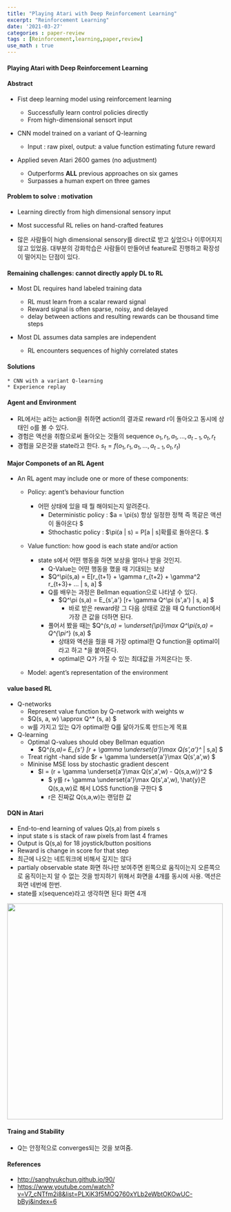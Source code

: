 ```yaml
---
title: "Playing Atari with Deep Reinforcement Learning"
excerpt: "Reinforcement Learning"
date: '2021-03-27'
categories : paper-review
tags : [Reinforcement,learning,paper,review]
use_math : true
---
```




#### Playing Atari with Deep Reinforcement Learning


#### Abstract

* Fist deep learning model using reinforcement learning
    * Successfully learn control policies directly
    * From high-dimensional sensort input

* CNN model trained on a variant of Q-learning
    * Input : raw pixel, output: a value function estimating future reward

* Applied seven Atari 2600 games (no adjustment)
    * Outperforms **ALL** previous approaches on six games
    * Surpasses a human expert on three games

#### Problem to solve : motivation

* Learning directly from high dimensional sensory input 

* Most successful RL relies on hand-crafted features

* 많은 사람들이 high dimensional sensory를 direct로 받고 싶었으나 이루어지지 않고 있었음. 대부분의 강화학습은 사람들이 만들어낸 feature로 진행하고
 확장성이 떨어지는 단점이 있다.


#### Remaining challenges: cannot directly apply DL to RL
* Most DL requires hand labeled training data
    * RL must learn from a scalar reward signal
    * Reward signal is often sparse, noisy, and delayed
    * delay between actions and resulting rewards can be thousand time steps

* Most DL assumes data samples are independent
    * RL encounters sequences of highly correlated states

#### Solutions
    * CNN with a variant Q-learning
    * Experience replay

#### Agent and Environment

* RL에서는 a라는 action을 취하면 action의 결과로 reward r이 돌아오고 동시에 상태인 o를 볼 수 있다.
* 경험은 액션을 취함으로써 돌아오는 것들의 sequence $o_1,r_1,a_1,...,a_{t-1},o_t,r_t$
* 경험을 모은것을 state라고 한다. $s_t = f(o_1,r_1,a_1, ...,a_{t-1},o_t,r_t)$

#### Major Componets of an RL Agent

* An RL agent may include one or more of these components:
    * Policy: agent’s behaviour function
        * 어떤 상태에 있을 때 뭘 해야되는지 알려준다.
            * Deterministic policy : $a = \pi(s) 항상 일정한 정책 즉 똑같은 액션이 돌아온다 $
            * Sthochastic policy : $\pi(a | s) = P[a | s]확률로 돌아온다. $
    * Value function: how good is each state and/or action
        * state s에서 어떤 행동을 하면 보상을 얼마나 받을 것인지.
            * Q-Value는 어떤 행동을 했을 때 기대되는 보상
            * $Q^\pi(s,a) = E[r_{t+1} + \gamma r_{t+2} + \gamma^2 r_{t+3}+ ... | s, a] $
            * Q를 배우는 과정은 Bellman equation으로 나타낼 수 있다.
                * $Q^\pi (s,a) = E_{s',a'} [r+ \gamma Q^\pi (s',a') | s, a] $
                    * 바로 받은 reward랑 그 다음 상태로 갔을 때 Q function에서 가장 큰 값을 더하면 된다.
            * 풀어서 봤을 때는 $Q^*(s,a) = \underset{\pi}\max Q^\pi(s,a) = Q^{\pi^*} (s,a) $
                * 상태와 액션을 줬을 때 가장 optimal한 Q function을 optimal이라고 하고 *을 붙여준다. 
                * optimal은 Q가 가질 수 있는 최대값을 가져온다는 뜻.
        
     * Model: agent’s representation of the environment

#### value based RL
   * Q-networks
       * Represent value function by Q-network with weights w
       * $Q(s, a, w) \approx Q^* (s, a) $
       * w를 가지고 있는 Q가 optimal한 Q를 닮아가도록 만드는게 목표
   * Q-learning
       * Optimal Q-values should obey Bellman equation
           * $Q^*(s,a)= E_{s'} [r + \gamma \underset{a'}\max Q(s',a')^* | s,a] $
       * Treat right -hand side $r + \gamma \underset{a'}\max Q(s',a',w) $     
       * Mininise MSE loss by stochastic gradient descent
           * $I =  (r + \gamma \underset{a'}\max Q(s',a',w) - Q(s,a,w))^2 $ 
               * $ y를 r+ \gamma \underset{a'}\max Q(s',a',w),  \hat{y}은 Q(s,a,w)로 해서 LOSS function을 구한다 $ 
               * r은 진짜값  Q(s,a,w)는 랜덤한 값
       

#### DQN in Atari

* End-to-end learning of values Q(s,a) from pixels s
* input state s is stack of raw pixels from last 4 frames
* Output is Q(s,a) for 18 joystick/button positions
* Reward is change in score for that step
* 최근에 나오는 네트워크에 비해서 깊지는 않다
* partialy observable state 화면 하나만 보여주면 왼쪽으로 움직이는지 오른쪽으로 움직이는지 알 수 없는 것을 방지하기 위해서 화면을 4개를 동시에 사용. 액션은 화면 네번에 한번.
* state를 x(sequence)라고 생각하면 된다 화면 4개

<img src="http://sanghyukchun.github.io/images/post/90-5.png" width="500" height="500">

#### Traing and Stability

* Q는 안정적으로 converges되는 것을 보여줌.



#### References

* http://sanghyukchun.github.io/90/
* https://www.youtube.com/watch?v=V7_cNTfm2i8&list=PLXiK3f5MOQ760xYLb2eWbtOKOwUC-bByj&index=6

